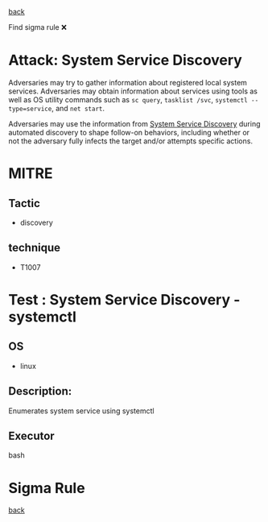 
[back](../index.md)

Find sigma rule :x: 

# Attack: System Service Discovery 

Adversaries may try to gather information about registered local system services. Adversaries may obtain information about services using tools as well as OS utility commands such as <code>sc query</code>, <code>tasklist /svc</code>, <code>systemctl --type=service</code>, and <code>net start</code>.

Adversaries may use the information from [System Service Discovery](https://attack.mitre.org/techniques/T1007) during automated discovery to shape follow-on behaviors, including whether or not the adversary fully infects the target and/or attempts specific actions.

# MITRE
## Tactic
  - discovery


## technique
  - T1007


# Test : System Service Discovery - systemctl
## OS
  - linux


## Description:
Enumerates system service using systemctl


## Executor
bash

# Sigma Rule


[back](../index.md)
